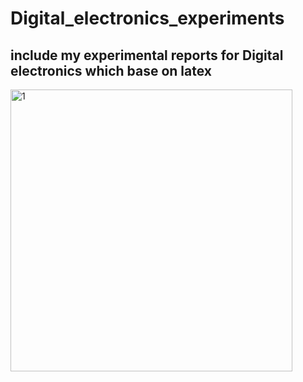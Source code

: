 # Digital_electronics_experiments

## include my experimental reports for Digital electronics which base on latex
<img width="451" alt="1" src="https://github.com/user-attachments/assets/68a4c5ee-bf73-4e32-aa69-48c804a747a8" />
